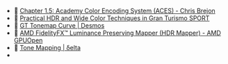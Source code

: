 

- 🔗 [Chapter 1.5: Academy Color Encoding System (ACES) - Chris Brejon](https://chrisbrejon.com/cg-cinematography/chapter-1-5-academy-color-encoding-system-aces/)
- 📖 [Practical HDR and Wide Color Techniques in Gran Turismo SPORT](http://cdn2.gran-turismo.com/data/www/pdi_publications/PracticalHDRandWCGinGTS_20181222.pdf)
- 🔗 [GT Tonemap Curve | Desmos](https://www.desmos.com/calculator/lojift1sad?lang=zh-CN)
- 🔗 [AMD FidelityFX™ Luminance Preserving Mapper (HDR Mapper) - AMD GPUOpen](https://gpuopen.com/fidelityfx-lpm/)
- 🔗 [Tone Mapping | δelta](https://64.github.io/tonemapping/)
- 